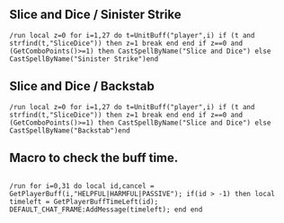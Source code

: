 ## Slice and Dice / Sinister Strike
```
/run local z=0 for i=1,27 do t=UnitBuff("player",i) if (t and strfind(t,"SliceDice")) then z=1 break end end if z==0 and (GetComboPoints()>=1) then CastSpellByName("Slice and Dice") else CastSpellByName("Sinister Strike")end
```


## Slice and Dice / Backstab
```
/run local z=0 for i=1,27 do t=UnitBuff("player",i) if (t and strfind(t,"SliceDice")) then z=1 break end end if z==0 and (GetComboPoints()>=1) then CastSpellByName("Slice and Dice") else CastSpellByName("Backstab")end
```

## Macro to check the buff time. 
```

/run for i=0,31 do local id,cancel = GetPlayerBuff(i,"HELPFUL|HARMFUL|PASSIVE"); if(id > -1) then local timeleft = GetPlayerBuffTimeLeft(id); DEFAULT_CHAT_FRAME:AddMessage(timeleft); end end
```
